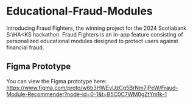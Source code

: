 # Educational-Fraud-Modules
Introducing Fraud Fighters, the winning project for the 2024 Scotiabank S:\HA<KS hackathon. Fraud Fighters is an in-app feature consisting of personalized educational modules designed to protect users against financial fraud. 
## Figma Prototype
You can view the Figma prototype here: https://www.figma.com/proto/w6b3HWEvUzCg5BrNm7jPeW/Fraud-Module-Recommender?node-id=0-1&t=B5C0C7WM0gZtYm1k-1
